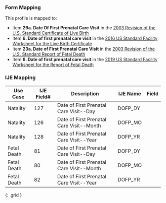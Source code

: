 ### Form Mapping
This profile is mapped to:
 * Item **29a. Date Of First Prenatal Care Visit** in the [2003 Revision of the U.S. Standard Certificate of Live Birth](https://www.cdc.gov/nchs/data/dvs/birth11-03final-ACC.pdf)
 * Item **6. Date of first prenatal care visit** in the [2016 US Standard Facility Worksheet for the Live Birth Certificate](https://www.cdc.gov/nchs/data/dvs/facility-worksheet-2016-508.pdf)
 * Item **23a. Date of First Prenatal Care Visit** in the [2003 Revision of the U.S. Standard Report of Fetal Death](https://www.cdc.gov/nchs/data/dvs/FDEATH11-03finalACC.pdf)
 * Item **6. Date of first prenatal care visit** in the [2019 US Standard Facility Worksheet for the Report of Fetal Death](https://www.cdc.gov/nchs/data/dvs/fetal-death-facility-worksheet-2019-508.pdf)

### IJE Mapping

| **Use Case** | **IJE Field#** | **Description** | **IJE Name** | **Field** |
| ------------ | -------------- | --------------- | ------------ | --------- |
| Natality | 127 | Date of First Prenatal Care Visit--Day | DOFP_DY |  |
| Natality | 126 | Date of First Prenatal Care Visit--Month | DOFP_MO |  |
| Natality | 128 | Date of First Prenatal Care Visit--Year | DOFP_YR |  |
| Fetal Death | 81 | Date of First Prenatal Care Visit--Day | DOFP_DY |  |
| Fetal Death | 80 | Date of First Prenatal Care Visit--Month | DOFP_MO |  |
| Fetal Death | 82 | Date of First Prenatal Care Visit--Year | DOFP_YR |  |
{: .grid }
